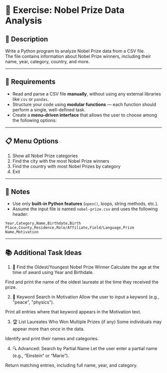 # 🧪 Exercise: Nobel Prize Data Analysis

## 📝 Description
Write a Python program to analyze Nobel Prize data from a CSV file.  
The file contains information about Nobel Prize winners, including their name, year, category, country, and more.

---

## 🧾 Requirements

- Read and parse a CSV file **manually**, without using any external libraries like `csv` or `pandas`.
- Structure your code using **modular functions** — each function should perform a single, well-defined task.
- Create a **menu-driven interface** that allows the user to choose among the following options:

---

## 📋 Menu Options

1. Show all Nobel Prize categories
2. Find the city with the most Nobel Prize winners
3. Find the country with most Nobel Prizes by category
4. Exit

---

## 📂 Notes

- Use only **built-in Python features** (`open()`, loops, string methods, etc.).
- Assume the input file is named `nobel-prize.csv` and uses the following header:

```
Year,Category,Name,Birthdate,Birth Place,County,Residence,Role/Affiliate,Field/Language,Prize Name,Motivation
```

---
## 📚 Additional Task Ideas

1. 🧓 Find the Oldest/Youngest Nobel Prize Winner
Calculate the age at the time of award using Year and Birthdate.

Find and print the name of the oldest laureate at the time they received the prize.

2. 🧠 Keyword Search in Motivation
Allow the user to input a keyword (e.g., "peace", "physics").

Print all entries where that keyword appears in the Motivation text.

3. 🏆 List Laureates Who Won Multiple Prizes (if any)
Some individuals may appear more than once in the data.

Identify and print their names and categories.

4. 🔍 Advanced: Search by Partial Name
Let the user enter a partial name (e.g., “Einstein” or “Marie”).

Return matching entries, including full name, year, and category.